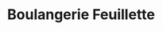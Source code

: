 ---
title: "Boulangerie Feuillette"
url: /le-petit-quevilly/boulangerie-feuillette/
shop: Bäckerei
---
